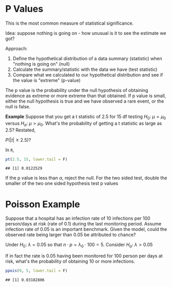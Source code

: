 # P Values

This is the most common measure of statistical significance. 

Idea: suppose nothing is going on - how unusual is it to see the estimate we got?

Approach: 

1. Define the hypothetical distribution of a data summary (statistic) when "nothing is going on" (null)
2. Calculate the summary/statistic with the data we have (test statistic)
3. Compare what we calculated to our hypothetical distribution and see if the value is "extreme" (p-value)

The p value is the probability under the null hypothesis of obtaining evidence as extreme or more extreme than that obtained. If p value is small, either the null hypothesis is true and we have observed a rare event, or the null is false.

**Example** Suppose that you get a t statistic of 2.5 for 15 df testing $H_0: \: \mu=\mu_0$ versus $H_a: \: \mu>\mu_0$. What's the probability of getting a t statistic as large as 2.5? Restated, 

$P(|t|\geq 2.5)$?

In `R`,

```r
pt(2.5, 15, lower.tail = F)
```

```
## [1] 0.0122529
```

If the p value is less than $\alpha$, reject the null. For the two sided test, double the smaller of the two one sided hypothesis test p values

# Poisson Example

Suppose that a hospital has an infection rate of 10 infections per 100 person/days at risk (rate of 0.1) during the last monitoring period. Assume infection rate of 0.05 is an important benchmark. Given the model, could the observed rate being larger than 0.05 be attributed to chance?

Under $H_0: \: \lambda = 0.05$ so that $n\cdot p = \lambda_0 \cdot 100 = 5$. Consider $H_a: \: \lambda>0.05$

If in fact the rate is 0.05 having been monitored for 100 person per days at risk, what's the probability of obtaining 10 or more infections.


```r
ppois(9, 5, lower.tail = F)
```

```
## [1] 0.03182806
```
